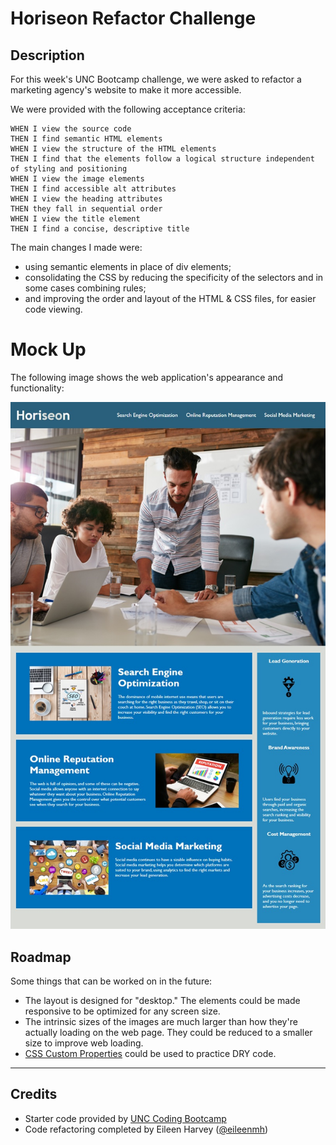 # Horiseon Refactor Challenge

## Description

For this week's UNC Bootcamp challenge, we were asked to refactor a marketing agency's website to make it more accessible.

We were provided with the following acceptance criteria:
```GIVEN a webpage meets accessibility standards
WHEN I view the source code
THEN I find semantic HTML elements
WHEN I view the structure of the HTML elements
THEN I find that the elements follow a logical structure independent of styling and positioning
WHEN I view the image elements
THEN I find accessible alt attributes
WHEN I view the heading attributes
THEN they fall in sequential order
WHEN I view the title element
THEN I find a concise, descriptive title
```
The main changes I made were: 
- using semantic elements in place of div elements;
-  consolidating the CSS by reducing the specificity of the selectors and in some cases combining rules;
- and improving the order and layout of the HTML & CSS files, for easier code viewing.


# Mock Up
The following image shows the web application's appearance and functionality:

![image](./assets/images/01-html-css-git-homework-demo.jpg)

## Roadmap
Some things that can be worked on in the future:
- The layout is designed for "desktop." The elements could be made responsive to be optimized for any screen size.
- The intrinsic sizes of the images are much larger than how they're actually loading on the web page. They could be reduced to a smaller size to improve web loading.
- [CSS Custom Properties](https://developer.mozilla.org/en-US/docs/Web/CSS/Using_CSS_custom_properties) could be used to practice DRY code.

---

## Credits
- Starter code provided by [UNC Coding Bootcamp](https://bootcamp.unc.edu/coding/)
- Code refactoring completed by Eileen Harvey ([@eileenmh](https://github.com/eileenmh))